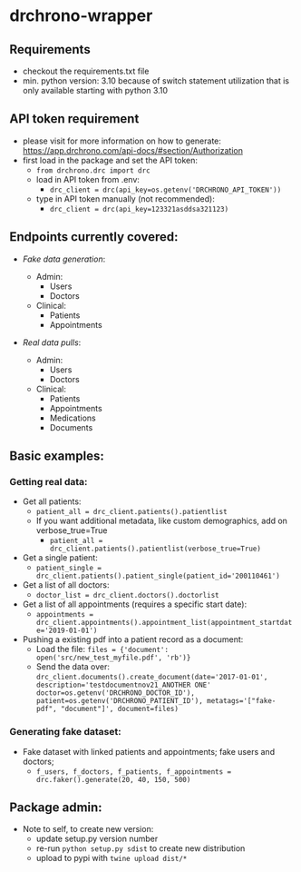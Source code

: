 # drchrono-wrapper

## Requirements 
- checkout the requirements.txt file 
- min. python version: 3.10 because of switch statement utilization that is only available starting with python 3.10

## API token requirement
- please visit for more information on how to generate: https://app.drchrono.com/api-docs/#section/Authorization 
- first load in the package and set the API token: 
    - `from drchrono.drc import drc` 
    - load in API token from .env: 
        - `drc_client = drc(api_key=os.getenv('DRCHRONO_API_TOKEN'))`
    - type in API token manually (not recommended):
        - `drc_client = drc(api_key=123321asddsa321123)`

## Endpoints currently covered: 
- *Fake data generation*:
    - Admin: 
        - Users 
        - Doctors 
    - Clinical: 
        - Patients 
        - Appointments 

- *Real data pulls*: 
    - Admin: 
        - Users 
        - Doctors 
    - Clinical: 
        - Patients 
        - Appointments 
        - Medications 
        - Documents

## Basic examples: 

### Getting real data: 
- Get all patients: 
    - `patient_all = drc_client.patients().patientlist`
    - If you want additional metadata, like custom demographics, add on verbose_true=True
        - `patient_all = drc_client.patients().patientlist(verbose_true=True)`
- Get a single patient: 
    - `patient_single = drc_client.patients().patient_single(patient_id='200110461')`
- Get a list of all doctors: 
    - `doctor_list = drc_client.doctors().doctorlist`
- Get a list of all appointments (requires a specific start date):
    - `appointments = drc_client.appointments().appointment_list(appointment_startdate='2019-01-01')`
- Pushing a existing pdf into a patient record as a document: 
    - Load the file: `files = {'document': open('src/new_test_myfile.pdf', 'rb')}`
    - Send the data over: `drc_client.documents().create_document(date='2017-01-01', description='testdocumentnov21_ANOTHER ONE' doctor=os.getenv('DRCHRONO_DOCTOR_ID'), patient=os.getenv('DRCHRONO_PATIENT_ID'), metatags='["fake-pdf", "document"]', document=files)`

### Generating fake dataset: 
- Fake dataset with linked patients and appointments; fake users and doctors; 
    - `f_users, f_doctors, f_patients, f_appointments = drc.faker().generate(20, 40, 150, 500)`

## Package admin: 
- Note to self, to create new version: 
    - update setup.py version number 
    - re-run `python setup.py sdist` to create new distribution 
    - upload to pypi with `twine upload dist/*` 